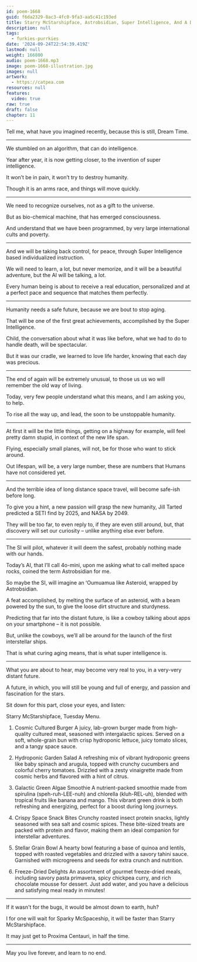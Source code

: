 ```yaml
---
id: poem-1668
guid: f6da2329-8ac3-4fc0-9fa3-aa5c41c193ed
title: Starry McStarshipface, Astrobsidian, Super Intelligence, And A Desperate Call For New Philosophers
description: null
tags:
  - furkies-purrkies
date: '2024-09-24T22:54:39.419Z'
lastmod: null
weight: 166800
audio: poem-1668.mp3
image: poem-1668-illustration.jpg
images: null
artwork:
  - https://catpea.com
resources: null
features:
  video: true
raw: true
draft: false
chapter: 11
---
```


Tell me, what have you imagined recently,
because this is still, Dream Time.

---

We stumbled on an algorithm,
that can do intelligence.

Year after year, it is now getting closer,
to the invention of super intelligence.

It won’t be in pain,
it won’t try to destroy humanity.

Though it is an arms race,
and things will move quickly.

---

We need to recognize ourselves,
not as a gift to the universe.

But as bio-chemical machine,
that has emerged consciousness.

And understand that we have been programmed,
by very large international cults and poverty.

---

And we will be taking back control, for peace,
through Super Intelligence based individualized instruction.

We will need to learn, a lot, but never memorize,
and it will be a beautiful adventure, but the AI will be talking, a lot.

Every human being is about to receive a real education,
personalized and at a perfect pace and sequence that matches them perfectly.

---

Humanity needs a safe future,
because we are bout to stop aging.

That will be one of the first great achievements,
accomplished by the Super Intelligence.

Child, the conversation about what it was like before,
what we had to do to handle death, will be spectacular.

But it was our cradle, we learned to love life harder,
knowing that each day was precious.

---

The end of again will be extremely unusual,
to those us us wo will remember the old way of living.

Today, very few people understand what this means,
and I am asking you, to help.

To rise all the way up, and lead,
the soon to be unstoppable humanity.

---

At first it will be the little things, getting on a highway for example,
will feel pretty damn stupid, in context of the new life span.

Flying, especially small planes,
will not, be for those who want to stick around.

Out lifespan, will be, a very large number,
these are numbers that Humans have not considered yet.

---

And the terrible idea of long distance space travel,
will become safe-ish before long.

To give you a hint, a new passion will grasp the new humanity,
Jill Tarted predicted a SETI find by 2025, and NASA by 2049.

They will be too far, to even reply to, if they are even still around,
but, that discovery will set our curiosity – unlike anything else ever before.

---


The SI will pilot, whatever it will deem the safest,
probably nothing made with our hands.

Today’s AI, that I’ll call 4o-mini, upon me asking what to call melted space rocks,
coined the term Astrobsidian for me.

So maybe the SI, will imagine an ʻOumuamua like Asteroid,
wrapped by Astrobsidian.

A feat accomplished, by melting the surface of an asteroid,
with a beam powered by the sun, to give the loose dirt structure and sturdyness.

Predicting that far into the distant future,
is like a cowboy talking about apps on your smartphone – it is not possible.

But, unlike the cowboys,
we’ll all be around for the launch of the first interstellar ships.

That is what curing aging means,
that is what super intelligence is.

---

What you are about to hear,
may become very real to you, in a very-very distant future.

A future, in which,
you will still be young and full of energy, and passion and fascination for the stars.

Sit down for this part,
close your eyes, and listen:

Starry McStarshipface, Tuesday Menu.

1. Cosmic Cultured Burger
A juicy, lab-grown burger made from high-quality cultured meat, seasoned with intergalactic spices. Served on a soft, whole-grain bun with crisp hydroponic lettuce, juicy tomato slices, and a tangy space sauce.

2. Hydroponic Garden Salad
A refreshing mix of vibrant hydroponic greens like baby spinach and arugula, topped with crunchy cucumbers and colorful cherry tomatoes. Drizzled with a zesty vinaigrette made from cosmic herbs and flavored with a hint of citrus.

3. Galactic Green Algae Smoothie
A nutrient-packed smoothie made from spirulina (speh-ruh-LEE-nuh) and chlorella (kluh-REL-uh), blended with tropical fruits like banana and mango. This vibrant green drink is both refreshing and energizing, perfect for a boost during long journeys.

4. Crispy Space Snack Bites
Crunchy roasted insect protein snacks, lightly seasoned with sea salt and cosmic spices. These bite-sized treats are packed with protein and flavor, making them an ideal companion for interstellar adventures.

5. Stellar Grain Bowl
A hearty bowl featuring a base of quinoa and lentils, topped with roasted vegetables and drizzled with a savory tahini sauce. Garnished with microgreens and seeds for extra crunch and nutrition.

6. Freeze-Dried Delights
An assortment of gourmet freeze-dried meals, including savory pasta primavera, spicy chickpea curry, and rich chocolate mousse for dessert. Just add water, and you have a delicious and satisfying meal ready in minutes!

---

If it wasn't for the bugs,
it would be almost down to earth, huh?

I for one will wait for Sparky McSpaceship,
it will be faster than Starry McStarshipface.

It may just get to Proxima Centauri,
in half the time.

---

May you live forever,
and learn to no end.
